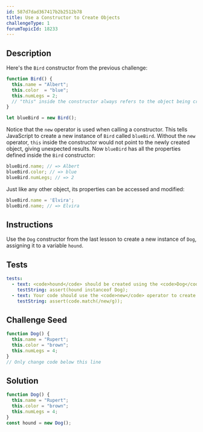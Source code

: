 ```yaml
---
id: 587d7dad367417b2b2512b78
title: Use a Constructor to Create Objects
challengeType: 1
forumTopicId: 18233
---
```


## Description

<section id='description'>

Here's the `Bird` constructor from the previous challenge:

```js
function Bird() {
  this.name = "Albert";
  this.color  = "blue";
  this.numLegs = 2;
  // "this" inside the constructor always refers to the object being created
}

let blueBird = new Bird();
```

Notice that the `new` operator is used when calling a constructor. This tells JavaScript to create a new instance of `Bird` called `blueBird`. Without the `new` operator, `this` inside the constructor would not point to the newly created object, giving unexpected results. Now `blueBird` has all the properties defined inside the `Bird` constructor:

```js
blueBird.name; // => Albert
blueBird.color; // => blue
blueBird.numLegs; // => 2
```

Just like any other object, its properties can be accessed and modified:

```js
blueBird.name = 'Elvira';
blueBird.name; // => Elvira
```

</section>

## Instructions

<section id='instructions'>

Use the `Dog` constructor from the last lesson to create a new instance of `Dog`, assigning it to a variable `hound`.

</section>

## Tests

<section id='tests'>

```yml
tests:
  - text: <code>hound</code> should be created using the <code>Dog</code> constructor.
    testString: assert(hound instanceof Dog);
  - text: Your code should use the <code>new</code> operator to create an instance of <code>Dog</code>.
    testString: assert(code.match(/new/g));

```

</section>

## Challenge Seed

<section id='challengeSeed'>

<div id='js-seed'>

```js
function Dog() {
  this.name = "Rupert";
  this.color = "brown";
  this.numLegs = 4;
}
// Only change code below this line


```

</div>

</section>

## Solution

<section id='solution'>

```js
function Dog() {
  this.name = "Rupert";
  this.color = "brown";
  this.numLegs = 4;
}
const hound = new Dog();
```

</section>
